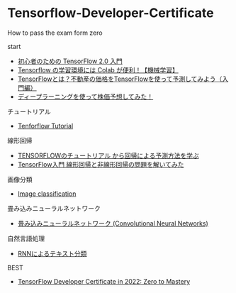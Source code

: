 # Tensorflow-Developer-Certificate
How to pass the exam form zero

start
- [初心者のための TensorFlow 2.0 入門](https://www.tensorflow.org/tutorials/quickstart/beginner?hl=ja)
- [Tensorflow の学習環境には Colab が便利！【機械学習】](https://rightcode.co.jp/blog/information-technology/tensorflow-colab)
- [TensorFlowとは？不動産の価格をTensorFlowを使って予測してみよう（入門編）](https://www.codexa.net/tensorflow-for-begginer/)
- [ディープラーニングを使って株価予想してみた！](https://rightcode.co.jp/blog/information-technology/deep-learning-stock-price-forecast-create)

チュートリアル
- [Tenforflow Tutorial](https://www.tensorflow.org/tutorials?hl=ja)

線形回帰
- [TENSORFLOWのチュートリアル から回帰による予測方法を学ぶ](https://korattablog.com/2020/08/18/tensorflow-tutorial-regression-analysis/)
- [TensorFlow入門 線形回帰と非線形回帰の問題を解いてみた](https://qiita.com/MahoTakara/items/0d7284774c2adf1f05ec)

画像分類
- [Image classification](https://www.tensorflow.org/tutorials/images/classification?hl=ja)

畳み込みニューラルネットワーク
- [畳み込みニューラルネットワーク (Convolutional Neural Networks)](https://www.tensorflow.org/tutorials/images/cnn?hl=ja)

自然言語処理
- [RNNによるテキスト分類](https://www.tensorflow.org/text/tutorials/text_classification_rnn?hl=ja)

BEST
- [TensorFlow Developer Certificate in 2022: Zero to Mastery](https://www.udemy.com/course/tensorflow-developer-certificate-machine-learning-zero-to-mastery/)
